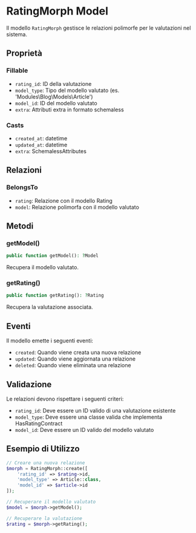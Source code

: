 # RatingMorph Model

Il modello `RatingMorph` gestisce le relazioni polimorfe per le valutazioni nel sistema.

## Proprietà

### Fillable

- `rating_id`: ID della valutazione
- `model_type`: Tipo del modello valutato (es. 'Modules\Blog\Models\Article')
- `model_id`: ID del modello valutato
- `extra`: Attributi extra in formato schemaless

### Casts

- `created_at`: datetime
- `updated_at`: datetime
- `extra`: SchemalessAttributes

## Relazioni

### BelongsTo

- `rating`: Relazione con il modello Rating
- `model`: Relazione polimorfa con il modello valutato

## Metodi

### getModel()

```php
public function getModel(): ?Model
```

Recupera il modello valutato.

### getRating()

```php
public function getRating(): ?Rating
```

Recupera la valutazione associata.

## Eventi

Il modello emette i seguenti eventi:

- `created`: Quando viene creata una nuova relazione
- `updated`: Quando viene aggiornata una relazione
- `deleted`: Quando viene eliminata una relazione

## Validazione

Le relazioni devono rispettare i seguenti criteri:

- `rating_id`: Deve essere un ID valido di una valutazione esistente
- `model_type`: Deve essere una classe valida che implementa HasRatingContract
- `model_id`: Deve essere un ID valido del modello valutato

## Esempio di Utilizzo

```php
// Creare una nuova relazione
$morph = RatingMorph::create([
    'rating_id' => $rating->id,
    'model_type' => Article::class,
    'model_id' => $article->id
]);

// Recuperare il modello valutato
$model = $morph->getModel();

// Recuperare la valutazione
$rating = $morph->getRating();
``` 